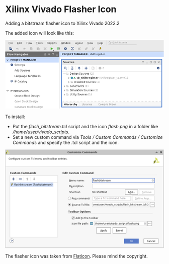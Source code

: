 # Xilinx Vivado Flasher Icon

Adding a bitstream flasher icon to Xilinx Vivado 2022.2

The added icon will look like this:


![Vivado with flasher icon](vivado_flasher.png)

To install:

* Put the *flash_bitstream.tcl* script and the icon *flash.png* in a folder like */home/user/vivado_scripts*.
* Set a new custom command via *Tools / Custom Commands / Customize Commands* and specify the .tcl script and the icon.

![Customize Commands](customize_commands.png)

The flasher icon was taken from [Flaticon](https://www.flaticon.com/free-icon/flash_252590).
Please mind the copyright.
